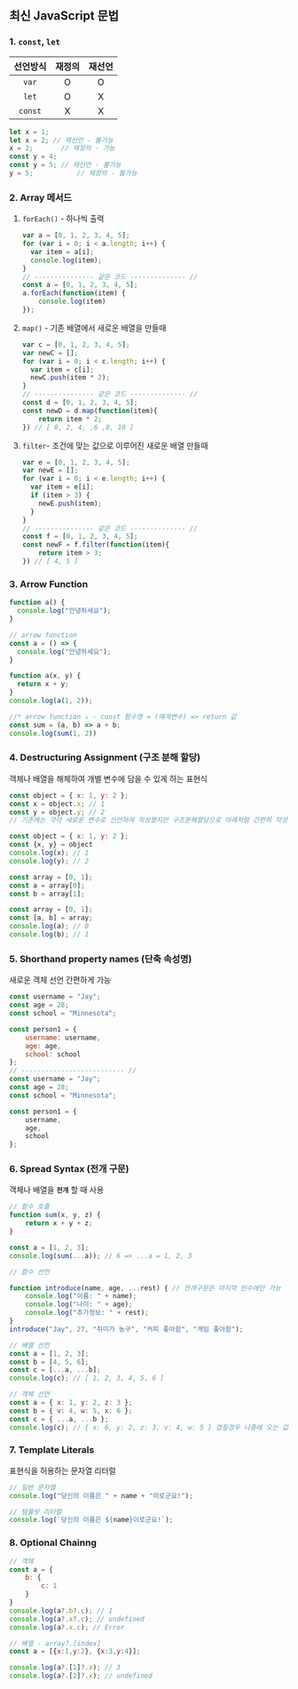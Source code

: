 ## 최신 JavaScript 문법

### 1. `const`, `let`

| 선언방식 | 재정의 | 재선언 |
| :------: | :----: | :----: |
|  `var`   |   O    |   O    |
|  `let`   |   O    |   X    |
| `const`  |   X    |   X    |

```js
let x = 1;
let x = 2; // 재선언 - 불가능
x = 2; 		 // 재정의 - 가능
const y = 4;
const y = 5; // 재선언 - 불가능
y = 5; 			 // 재정의 - 불가능
```

### 2. Array 메서드

1. `forEach()` - 하나씩 출력

   ```js
   var a = [0, 1, 2, 3, 4, 5];
   for (var i = 0; i < a.length; i++) {
     var item = a[i];
     console.log(item);
   }
   // --------------- 같은 코드 -------------- //
   const a = [0, 1, 2, 3, 4, 5];
   a.forEach(function(item) {
       console.log(item)
   });
   ```

2. `map()` - 기존 배열에서 새로운 배열을 만들때

   ```js
   var c = [0, 1, 2, 3, 4, 5];
   var newC = [];
   for (var i = 0; i < c.length; i++) {
     var item = c[i];
     newC.push(item * 2);
   }
   // --------------- 같은 코드 -------------- //
   const d = [0, 1, 2, 3, 4, 5];
   const newD = d.map(function(item){
       return item * 2;
   }) // [ 0, 2, 4, ,6 ,8, 10 ]
   ```

3. `filter`- 조건에 맞는 값으로 이루어진 새로운 배열 만들때

   ```js
   var e = [0, 1, 2, 3, 4, 5];
   var newE = [];
   for (var i = 0; i < e.length; i++) {
     var item = e[i];
     if (item > 3) {
       newE.push(item);
     }
   }
   // --------------- 같은 코드 -------------- //
   const f = [0, 1, 2, 3, 4, 5];
   const newF = f.filter(function(item){
       return item > 3;
   }) // [ 4, 5 ]
   ```

### 3. Arrow Function

```js
function a() {
  console.log("안녕하세요");
}

// arrow function
const a = () => {
  console.log("안녕하세요");
}
```

```js
function a(x, y) {
  return x + y;
}
console.log(a(1, 2));

//* arrow function ↓ - const 함수명 = (매개변수) => return 값
const sum = (a, b) => a + b;
console.log(sum(1, 2))
```

### 4. Destructuring Assignment (구조 분해 할당)

객체나 배열을 해체하여 개별 변수에 담을 수 있게 하는 표현식

```js
const object = { x: 1, y: 2 };
const x = object.x; // 1
const y = object.y; // 2
// 기존에는 각각 새로운 변수로 선언하여 작성했지만 구조분해할당으로 아래처럼 간편히 작성이 가능하다.

const object = { x: 1, y: 2 };
const {x, y} = object
console.log(x); // 1
console.log(y); // 2
```

```js
const array = [0, 1];
const a = array[0];
const b = array[1];

const array = [0, 1];
const [a, b] = array;
console.log(a); // 0
console.log(b); // 1
```

### 5. Shorthand property names (단축 속성명)

새로운 객체 선언 간편하게 가능

```js
const username = "Jay";
const age = 28;
const school = "Minnesota";

const person1 = { 
    username: username,
    age: age,
    school: school 
};
// -------------------------- //
const username = "Jay";
const age = 28;
const school = "Minnesota";

const person1 = { 
    username, 
    age, 
    school 
};
```

### 6. Spread Syntax (전개 구문)

객체나 배열을 **`전개`** 할 때 사용

```js
// 함수 호출
function sum(x, y, z) {
    return x + y + z;
}

const a = [1, 2, 3];
console.log(sum(...a)); // 6 => ...a = 1, 2, 3
```

```js
// 함수 선언

function introduce(name, age, ...rest) { // 전개구문은 마지막 인수에만 가능
    console.log("이름: " + name);
    console.log("나이: " + age);
    console.log("추가정보: " + rest);
}
introduce("Jay", 27, "취미가 농구", "커피 좋아함", "게임 좋아함");
```

```js
// 배열 선언
const a = [1, 2, 3];
const b = [4, 5, 6];
const c = [...a, ...b];
console.log(c); // [ 1, 2, 3, 4, 5, 6 ]
```

```js
// 객체 선언
const a = { x: 1, y: 2, z: 3 };
const b = { v: 4, w: 5, x: 6 };
const c = { ...a, ...b };
console.log(c); // { x: 6, y: 2, z: 3, v: 4, w: 5 } 겹칠경우 나중에 오는 값이 들어감
```

### 7. Template Literals

표현식을 허용하는 문자열 리터럴

```js
// 일반 문자열
console.log("당신의 이름은 " + name + "이로군요!");

// 템플릿 리터럴
console.log(`당신의 이름은 ${name}이로군요!`);
```

### 8. Optional Chainng

```js
// 객체
const a = {
    b: {
        c: 1
    }
}
console.log(a?.b?.c); // 1
console.log(a?.x?.c); // undefined
console.log(a?.x.c); // Error

// 배열 - array?.[index]
const a = [{x:1,y:2}, {x:3,y:4}];

console.log(a?.[1]?.x); // 3
console.log(a?.[2]?.x); // undefined
```